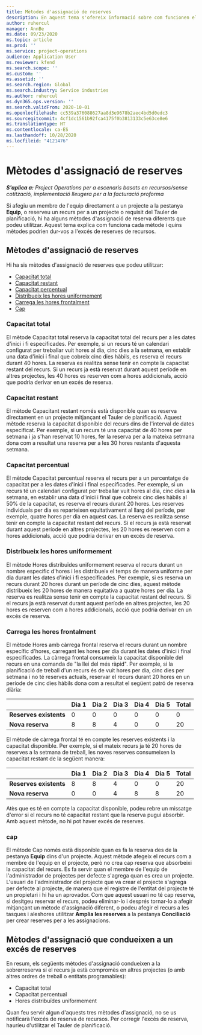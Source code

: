 ```yaml
---
title: Mètodes d'assignació de reserves
description: En aquest tema s'ofereix informació sobre com funcionen els mètodes d'assignació de reserves al Project Operations.
author: ruhercul
manager: AnnBe
ms.date: 09/23/2020
ms.topic: article
ms.prod: ''
ms.service: project-operations
audience: Application User
ms.reviewer: kfend
ms.search.scope: ''
ms.custom: ''
ms.assetid: ''
ms.search.region: Global
ms.search.industry: Service industries
ms.author: ruhercul
ms.dyn365.ops.version: ''
ms.search.validFrom: 2020-10-01
ms.openlocfilehash: cc539a376088627aa8d3e9678b2aec4bd5d0edc3
ms.sourcegitcommit: 4cf1dc1561b92fca4175f0b3813133c5e63ce8e6
ms.translationtype: HT
ms.contentlocale: ca-ES
ms.lasthandoff: 10/28/2020
ms.locfileid: "4121476"
---
```

# <a name="booking-allocation-methods"></a>Mètodes d'assignació de reserves

_**S'aplica a:** Project Operations per a escenaris basats en recursos/sense cotització, implementació lleugera per a la facturació proforma_

Si afegiu un membre de l'equip directament a un projecte a la pestanya **Equip**, o reserveu un recurs per a un projecte o requisit del Tauler de planificació, hi ha alguns mètodes d'assignació de reserva diferents que podeu utilitzar. Aquest tema explica com funciona cada mètode i quins mètodes podrien dur-vos a l'excés de reserves de recursos.

## <a name="booking-allocation-methods"></a>Mètodes d'assignació de reserves

Hi ha sis mètodes d'assignació de reserves que podeu utilitzar:

- [Capacitat total](#full)
- [Capacitat restant](#remaining)
- [Capacitat percentual](#percentage)
- [Distribueix les hores uniformement](#evenly)
- [Carrega les hores frontalment](#front)
- [Cap](#none)

### <a name="full-capacity"></a><a name="full"></a>Capacitat total 
El mètode Capacitat total reserva la capacitat total del recurs per a les dates d'inici i fi especificades. Per exemple, si un recurs té un calendari configurat per treballar vuit hores al dia, cinc dies a la setmana, en establir una data d'inici i final que cobreix cinc dies hàbils, es reserva el recurs durant 40 hores. La reserva es realitza sense tenir en compte la capacitat restant del recurs. Si un recurs ja està reservat durant aquest període en altres projectes, les 40 hores es reserven com a hores addicionals, acció que podria derivar en un excés de reserva.

### <a name="remaining-capacity"></a><a name="remaining"></a>Capacitat restant
El mètode Capacitant restant només està disponible quan es reserva directament en un projecte mitjançant el Tauler de planificació. Aquest mètode reserva la capacitat disponible del recurs dins de l'interval de dates especificat. Per exemple, si un recurs té una capacitat de 40 hores per setmana i ja s'han reservat 10 hores, fer la reserva per a la mateixa setmana dona com a resultat una reserva per a les 30 hores restants d'aquesta setmana.

### <a name="percentage-capacity"></a><a name="percentage"></a>Capacitat percentual
El mètode Capacitat percentual reserva el recurs per a un percentatge de capacitat per a les dates d'inici i final especificades. Per exemple, si un recurs té un calendari configurat per treballar vuit hores al dia, cinc dies a la setmana, en establir una data d'inici i final que cobreix cinc dies hàbils al 50% de la capacitat, es reserva el recurs durant 20 hores. Les reserves individuals per dia es reparteixen equitativament al llarg del període, per exemple, quatre hores per dia en aquest cas. La reserva es realitza sense tenir en compte la capacitat restant del recurs. Si el recurs ja està reservat durant aquest període en altres projectes, les 20 hores es reserven com a hores addicionals, acció que podria derivar en un excés de reserva.

### <a name="evenly-distribute-hours"></a><a name="evenly"></a>Distribueix les hores uniformement
El mètode Hores distribuïdes uniformement reserva el recurs durant un nombre específic d'hores i les distribueix el temps de manera uniforme per dia durant les dates d'inici i fi especificades. Per exemple, si es reserva un recurs durant 20 hores durant un període de cinc dies, aquest mètode distribueix les 20 hores de manera equitativa a quatre hores per dia. La reserva es realitza sense tenir en compte la capacitat restant del recurs. Si el recurs ja està reservat durant aquest període en altres projectes, les 20 hores es reserven com a hores addicionals, acció que podria derivar en un excés de reserva.

### <a name="front-load-hours"></a><a name="front"></a>Carrega les hores frontalment
El mètode Hores amb càrrega frontal reserva el recurs durant un nombre específic d'hores, carregant les hores per dia durant les dates d'inici i final especificades. La càrrega frontal consumeix la capacitat disponible del recurs en una comanda de "la llei del més ràpid". Per exemple, si la planificació de treball d'un recurs és de vuit hores per dia, cinc dies per setmana i no té reserves actuals, reservar el recurs durant 20 hores en un període de cinc dies hàbils dona com a resultat el següent patró de reserva diària: 

|                           |    Dia 1    |    Dia 2    |    Dia 3    |    Dia 4    |    Dia 5    |    Total    |
|---------------------------|-------------|-------------|-------------|-------------|-------------|-------------|
|    **Reserves existents**    |    0        |    0        |    0        |    0        |    0        |    0        |
|    **Nova reserva**          |    8        |    8        |    4        |    0        |    0        |    20       |

El mètode de càrrega frontal té en compte les reserves existents i la capacitat disponible. Per exemple, si el mateix recurs ja té 20 hores de reserves a la setmana de treball, les noves reserves consumeixen la capacitat restant de la següent manera:

|                     | Dia 1 | Dia 2 | Dia 3 | Dia 4 | Dia 5 | Total |
|---------------------|-------|-------|-------|-------|-------|-------|
| **Reserves existents** | 8     | 8     | 4     | 0     | 0     | 20    |
| **Nova reserva**       | 0     | 0     | 4     | 8     | 8     | 20    |

Atès que es té en compte la capacitat disponible, podeu rebre un missatge d'error si el recurs no té capacitat restant que la reserva pugui absorbir. Amb aquest mètode, no hi pot haver excés de reserves.

### <a name="none"></a><a name="none"></a>cap
El mètode Cap només està disponible quan es fa la reserva des de la pestanya **Equip** dins d'un projecte. Aquest mètode afegeix el recurs com a membre de l'equip en el projecte, però no crea cap reserva que absorbeixi la capacitat del recurs. Es fa servir quan el membre de l'equip de l'administrador de projectes per defecte s'agrega quan es crea un projecte. L'usuari de l'administrador del projecte que va crear el projecte s'agrega per defecte al projecte, de manera que el registre de l'entitat del projecte té un propietari i hi ha un aprovador. Com que aquest usuari no té cap reserva, si desitgeu reservar el recurs, podeu eliminar-lo i després tornar-lo a afegir mitjançant un mètode d'assignació diferent, o podeu afegir el recurs a les tasques i aleshores utilitzar **Amplia les reserves** a la pestanya **Conciliació** per crear reserves per a les assignacions.

## <a name="allocation-methods-that-lead-to-overbooking"></a>Mètodes d'assignació que condueixen a un excés de reserves
En resum, els següents mètodes d'assignació condueixen a la sobrerreserva si el recurs ja està compromès en altres projectes (o amb altres ordres de treball o entitats programables):

- Capacitat total
- Capacitat percentual
- Hores distribuïdes uniformement

Quan feu servir algun d'aquests tres mètodes d'assignació, no se us notificarà l'excés de reserva de recursos. Per corregir l'excés de reserva, hauríeu d'utilitzar el Tauler de planificació.
